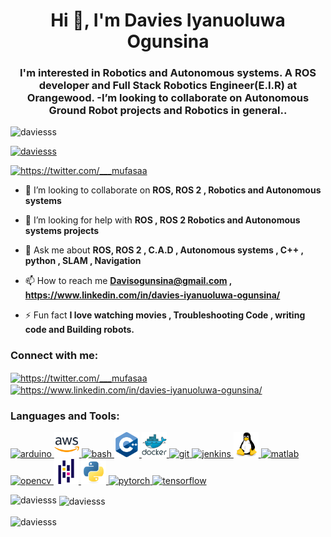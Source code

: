 <h1 align="center">Hi 👋, I'm Davies Iyanuoluwa Ogunsina</h1>
<h3 align="center">I'm interested in Robotics and Autonomous systems. A ROS developer and Full Stack Robotics Engineer(E.I.R) at Orangewood. -I’m looking to collaborate on Autonomous Ground Robot projects and Robotics in general..</h3>

<p align="left"> <img src="https://komarev.com/ghpvc/?username=daviesss&label=Profile%20views&color=0e75b6&style=flat" alt="daviesss" /> </p>

<p align="left"> <a href="https://github.com/ryo-ma/github-profile-trophy"><img src="https://github-profile-trophy.vercel.app/?username=daviesss" alt="daviesss" /></a> </p>

<p align="left"> <a href="https://twitter.com/https://twitter.com/___mufasaa" target="blank"><img src="https://img.shields.io/twitter/follow/https://twitter.com/___mufasaa?logo=twitter&style=for-the-badge" alt="https://twitter.com/___mufasaa" /></a> </p>

- 👯 I’m looking to collaborate on **ROS, ROS 2 , Robotics and Autonomous systems**

- 🤝 I’m looking for help with **ROS , ROS 2 Robotics and Autonomous systems projects**

- 💬 Ask me about **ROS, ROS 2 , C.A.D , Autonomous systems , C++ , python , SLAM , Navigation**

- 📫 How to reach me **Davisogunsina@gmail.com , https://www.linkedin.com/in/davies-iyanuoluwa-ogunsina/**

- ⚡ Fun fact **I love watching movies , Troubleshooting Code , writing code and Building robots.**

<h3 align="left">Connect with me:</h3>
<p align="left">
<a href="https://twitter.com/https://twitter.com/___mufasaa" target="blank"><img align="center" src="https://raw.githubusercontent.com/rahuldkjain/github-profile-readme-generator/master/src/images/icons/Social/twitter.svg" alt="https://twitter.com/___mufasaa" height="30" width="40" /></a>
<a href="https://linkedin.com/in/https://www.linkedin.com/in/davies-iyanuoluwa-ogunsina/" target="blank"><img align="center" src="https://raw.githubusercontent.com/rahuldkjain/github-profile-readme-generator/master/src/images/icons/Social/linked-in-alt.svg" alt="https://www.linkedin.com/in/davies-iyanuoluwa-ogunsina/" height="30" width="40" /></a>
</p>

<h3 align="left">Languages and Tools:</h3>
<p align="left"> <a href="https://www.arduino.cc/" target="_blank" rel="noreferrer"> <img src="https://cdn.worldvectorlogo.com/logos/arduino-1.svg" alt="arduino" width="40" height="40"/> </a> <a href="https://aws.amazon.com" target="_blank" rel="noreferrer"> <img src="https://raw.githubusercontent.com/devicons/devicon/master/icons/amazonwebservices/amazonwebservices-original-wordmark.svg" alt="aws" width="40" height="40"/> </a> <a href="https://www.gnu.org/software/bash/" target="_blank" rel="noreferrer"> <img src="https://www.vectorlogo.zone/logos/gnu_bash/gnu_bash-icon.svg" alt="bash" width="40" height="40"/> </a> <a href="https://www.w3schools.com/cpp/" target="_blank" rel="noreferrer"> <img src="https://raw.githubusercontent.com/devicons/devicon/master/icons/cplusplus/cplusplus-original.svg" alt="cplusplus" width="40" height="40"/> </a> <a href="https://www.docker.com/" target="_blank" rel="noreferrer"> <img src="https://raw.githubusercontent.com/devicons/devicon/master/icons/docker/docker-original-wordmark.svg" alt="docker" width="40" height="40"/> </a> <a href="https://git-scm.com/" target="_blank" rel="noreferrer"> <img src="https://www.vectorlogo.zone/logos/git-scm/git-scm-icon.svg" alt="git" width="40" height="40"/> </a> <a href="https://www.jenkins.io" target="_blank" rel="noreferrer"> <img src="https://www.vectorlogo.zone/logos/jenkins/jenkins-icon.svg" alt="jenkins" width="40" height="40"/> </a> <a href="https://www.linux.org/" target="_blank" rel="noreferrer"> <img src="https://raw.githubusercontent.com/devicons/devicon/master/icons/linux/linux-original.svg" alt="linux" width="40" height="40"/> </a> <a href="https://www.mathworks.com/" target="_blank" rel="noreferrer"> <img src="https://upload.wikimedia.org/wikipedia/commons/2/21/Matlab_Logo.png" alt="matlab" width="40" height="40"/> </a> <a href="https://opencv.org/" target="_blank" rel="noreferrer"> <img src="https://www.vectorlogo.zone/logos/opencv/opencv-icon.svg" alt="opencv" width="40" height="40"/> </a> <a href="https://pandas.pydata.org/" target="_blank" rel="noreferrer"> <img src="https://raw.githubusercontent.com/devicons/devicon/2ae2a900d2f041da66e950e4d48052658d850630/icons/pandas/pandas-original.svg" alt="pandas" width="40" height="40"/> </a> <a href="https://www.python.org" target="_blank" rel="noreferrer"> <img src="https://raw.githubusercontent.com/devicons/devicon/master/icons/python/python-original.svg" alt="python" width="40" height="40"/> </a> <a href="https://pytorch.org/" target="_blank" rel="noreferrer"> <img src="https://www.vectorlogo.zone/logos/pytorch/pytorch-icon.svg" alt="pytorch" width="40" height="40"/> </a> <a href="https://www.tensorflow.org" target="_blank" rel="noreferrer"> <img src="https://www.vectorlogo.zone/logos/tensorflow/tensorflow-icon.svg" alt="tensorflow" width="40" height="40"/> </a> </p>

<p><img align="left" src="https://github-readme-stats.vercel.app/api/top-langs?username=daviesss&show_icons=true&locale=en&layout=compact" alt="daviesss" /></p>

<p>&nbsp;<img align="center" src="https://github-readme-stats.vercel.app/api?username=daviesss&show_icons=true&locale=en" alt="daviesss" /></p>

<p><img align="center" src="https://github-readme-streak-stats.herokuapp.com/?user=daviesss&" alt="daviesss" /></p>

